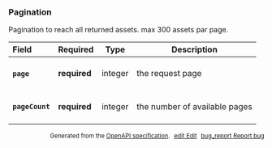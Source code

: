<!--- This is a generated file, do not edit! -->
<!--- [START woosmap_http_schema_pagination] -->
<h3 class="schema-object" id="Pagination">Pagination</h3>

Pagination to reach all returned assets. max 300 assets par page.

| Field                                                                                                 | Required     | Type    | Description                                                                         |
| :---------------------------------------------------------------------------------------------------- | ------------ | ------- | ----------------------------------------------------------------------------------- |
| <h4 id="Pagination-page" class="add-link schema-object-property-key"><code>page</code></h4>           | **required** | integer | <div class="nonref-property-description"><p>the request page</p></div>              |
| <h4 id="Pagination-pageCount" class="add-link schema-object-property-key"><code>pageCount</code></h4> | **required** | integer | <div class="nonref-property-description"><p>the number of available pages</p></div> |

<p style="text-align: right; font-size: smaller;">Generated from the <a data-label="openapi-github" href="https://github.com/woosmap/openapi-specification" title="Woosmap OpenAPI Specification" class="external">OpenAPI specification</a>.
<a data-label="openapi-github-woosmap-http-schema-pagination" data-action="edit" style="margin-left: 5px;" href="https://github.com/woosmap/openapi-specification/blob/main/specification/schemas/Pagination.yml" title="Edit on GitHub"><span class="material-icons">edit</span> Edit</a>
<a data-label="openapi-github-woosmap-http-schema-pagination" data-action="bug" style="margin-left: 5px;" href="https://github.com/woosmap/openapi-specification/issues/new?assignees=&labels=type%3A+bug%2C+triage+me&template=bug_report.md&title=[schemas] Bug - Pagination" title="File bug for schemas on GitHub"><span class="material-icons">bug_report</span> Report bug</a>
</p>

<!--- [END woosmap_http_schema_pagination] -->
